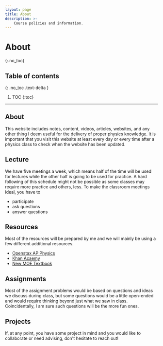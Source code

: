 ```yaml
---
layout: page
title: About
description: >-
    Course policies and information.
---
```


# About
{:.no_toc}

## Table of contents
{: .no_toc .text-delta }

1. TOC
{:toc}

---

## About

This website includes notes, content, videos, articles, websites, and any other thing I deem useful for the delivery of proper physics knowledge. It is important that you visit this website at least every day or every time after a physics class to check when the website has been updated.

## Lecture

We have five meetings a week, which means half of the time will be used for lectures while the other half is going to be used for practice. A hard following of this schedule might not be possible as some classes may require more practice and others, less. To make the classroom meetings ideal, you have to 
- participate
- ask questions
- answer questions

## Resources

Most of the resources will be prepared by me and we will mainly be using a few different additional resources.

- [Openstax AP Physics](https://openstax.org/details/books/college-physics-ap-courses)
- [Khan Acaemy](https://khanacademy.org)
- [New MOE Textbook](/23-24/textbook/textbook.pdf) 

## Assignments

Most of the assignment problems would be based on questions and ideas we discuss during class, but some questions would be a little open-ended and would require thinking beyond just what we saw in class. Coincidentally, I am sure such questions will be the more fun ones.  

## Projects

If, at any point, you have some project in mind and you would like to collaborate or need advising, don't hesitate to reach out!
